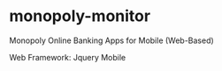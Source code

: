 # monopoly-monitor
Monopoly Online Banking Apps for Mobile (Web-Based)

Web Framework: Jquery Mobile
